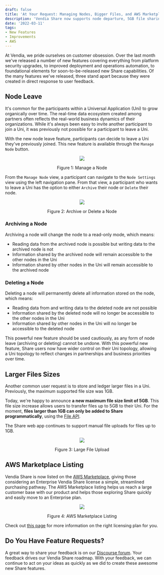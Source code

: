```yaml
---
draft: false
title: 'At Your Request: Managing Nodes, Bigger Files, and AWS Marketplace!'
description: 'Vendia Share now supports node departure, 5GB file sharing, and can be purchased on the AWS Marketplace'
date: '2022-03-11'
tags:
- New Features
- Improvements
- AWS
---
```


At Vendia, we pride ourselves on customer obsession.  Over the last month we've released a number of new features covering everything from platform security upgrades, to improved deployment and operations automation, to foundational elements for soon-to-be-released new Share capabilities.  Of the many features we've released, three stand apart because they were created in direct response to user feedback.

## Node Leave

It's common for the participants within a Universal Application (Uni) to grow organically over time.  The real-time data ecosystem created among partners often reflects the real-world business dynamics of their organizations.  While it's always been easy to invite another participant to join a Uni, it was previously not possible for a participant to leave a Uni.

With the new node leave feature, participants can decide to leave a Uni they've previously joined.  This new feature is available through the `Manage Node` button.

<p align="center">
  <img src="https://d24nhiikxn5jns.cloudfront.net/optimized/user-images.githubusercontent.com..85032783..157789751-ec064e2d-6a1e-4501-ae36-90316cb56c74.png" />
</p>
<p align="center">Figure 1: Manage a Node</p>


From the `Manage Node` view, a participant can navigate to the `Node Settings` view using the left navigation pane.  From that view, a participant who wants to leave a Uni has the option to either `Archive` their node or `Delete` their node.

<p align="center">
  <img src="https://d24nhiikxn5jns.cloudfront.net/optimized/user-images.githubusercontent.com..85032783..157789752-ffe54730-da64-4d5a-903d-fb0ca64dd611.png" />
</p>
<p align="center">Figure 2: Archive or Delete a Node</p>


### Archiving a Node

Archiving a node will change the node to a read-only mode, which means:

* Reading data from the archived node is possible but writing data to the archived node is not
* Information shared by the archived node will remain accessible to the other nodes in the Uni
* Information shared by other nodes in the Uni will remain accessible to the archived node


### Deleting a Node

Deleting a node will permanently delete all information stored on the node, which means:

* Reading data from and writing data to the deleted node are not possible
* Information shared by the deleted node will no longer be accessible to the other nodes in the Uni
* Information shared by other nodes in the Uni will no longer be accessible to the deleted node

This powerful new feature should be used cautiously, as any form of node leave (archiving or deleting) cannot be undone.  With this powerful new feature, Share users now have wider control on their Uni topology, allowing a Uni topology to reflect changes in partnerships and business priorities over time.


## Larger Files Sizes

Another common user request is to store and ledger larger files in a Uni.  Previously, the maximum supported file size was 1GB.

Today, we're happy to announce **a new maximum file size limit of 5GB**.  This file size increase allows users to transfer files up to 5GB to their Uni.  For the moment, **files larger than 1GB can only be added to Share programmatically**, using the [File API](https://www.vendia.com/docs/share/file-api).

The Share web app continues to support manual file uploads for files up to 1GB.

<p align="center">
  <img src="https://d24nhiikxn5jns.cloudfront.net/optimized/user-images.githubusercontent.com..85032783..157789753-09b4a8ce-4f67-4b18-97bc-9e09c13592da.png" />
</p>
<p align="center">Figure 3: Large File Upload</p>

## AWS Marketplace Listing

Vendia Share is now listed on the [AWS Marketplace](https://aws.amazon.com/marketplace/pp/prodview-6rjbm2je2n6ki?sr=0-1&ref_=beagle&applicationId=AWSMPContessa), giving those considering an Enterprise Vendia Share license a simple, streamlined purchasing pathway.  The AWS Marketplace listing helps us reach a large customer base with our product and helps those exploring Share quickly and easily move to an Enterprise plan.

<p align="center">
  <img src="https://d24nhiikxn5jns.cloudfront.net/optimized/user-images.githubusercontent.com..85032783..157789754-32014ead-0147-4d3b-8ac3-20a2c2f8a5ff.png" />
</p>
<p align="center">Figure 4: AWS Marketplace Listing</p>

Check out [this page](https://www.vendia.com/pricing) for more information on the right licensing plan for you.

## Do You Have Feature Requests?

A great way to share your feedback is on our [Discourse forum](https://community.vendia.net/c/features-requests/2).  Your feedback drives our Vendia Share roadmap. With your feedback, we can continue to act on your ideas as quickly as we did to create these awesome new Share features.
